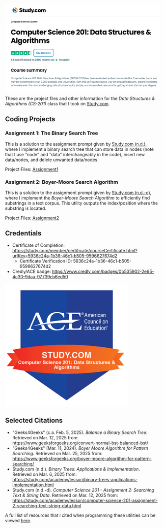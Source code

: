 
<img src="./img/banner.png" width="600px" />

These are the project files and other information for the _Data Structures & Algorithms (CS-201)_ class that I took on [Study.com](https://study.com). 

## Coding Projects

### Assignment 1: The Binary Search Tree

This is a solution to the assignment prompt given by [Study.com (n.d.)](https://study.com/academy/lesson/binary-trees-applications-implementation.html), where I implement a binary search tree that can store data in nodes (note that I use "node" and "data" interchangeably in the code), insert new data/nodes, and delete unwanted data/nodes.

Project Files: [Assignment1](./projects/Assignment1)

### Assignment 2: Boyer-Moore Search Algorithm

This is a solution to the assignment prompt given by [Study.com (n.d.-d)](https://study.com/academy/lesson/computer-science-201-assignment-2-searching-text-string-data.html), where I implement the _Boyer-Moore Search Algorithm_ to efficiently find substrings in a text corpus. This utility outputs the index/position where the substring is located.

Project Files: [Assignment2](./projects/Assignment2)

## Credentials

* Certificate of Completion: https://study.com/member/certificate/courseCertificate.html?urlKey=5936c24a-1b36-46c1-b505-9596627674d2
    * Certificate Verification ID: 5936c24a-1b36-46c1-b505-9596627674d2
* Credly/ACE badge: https://www.credly.com/badges/0b535902-2e95-4c30-9daa-97739cb6ed50

<a href="https://www.credly.com/badges/0b535902-2e95-4c30-9daa-97739cb6ed50" target="_blank"><img src="./img/badge.png" width="400px" /></a>

## Selected Citations

* "Geeks4Geeks" (c.a. Feb. 5, 2025). _Balance a Binary Search Tree_. Retrieved on Mar. 12, 2025 from: https://www.geeksforgeeks.org/convert-normal-bst-balanced-bst/
* "Geeks4Geeks" (Mar. 11, 2024). _Boyer Moore Algorithm for Pattern Searching_. Retrieved on Mar. 25, 2025 from: https://www.geeksforgeeks.org/boyer-moore-algorithm-for-pattern-searching/
* Study.com (n.d.). _Binary Trees: Applications & Implementation_. Retrieved on Mar. 6, 2025 from: https://study.com/academy/lesson/binary-trees-applications-implementation.html
* Study.com (n.d.-d). _Computer Science 201 - Assignment 2: Searching Text & String Data_. Retrieved on Mar. 12, 2025 from: https://study.com/academy/lesson/computer-science-201-assignment-2-searching-text-string-data.html

A full list of resources that I cited when programming these utilities can be viewed [here](./citations.md). 

